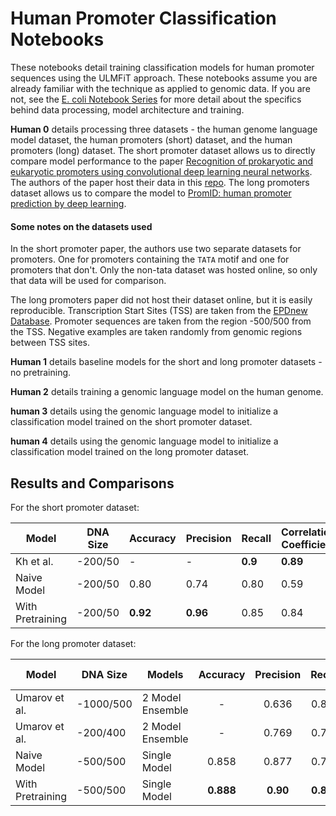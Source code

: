 # Human Promoter Classification Notebooks

These notebooks detail training classification models for human promoter sequences using the ULMFiT approach. These notebooks assume you 
are already familiar with the technique as applied to genomic data. If you are not, see the [E. coli Notebook Series](https://github.com/kheyer/Genomic-ULMFiT/tree/master/Bacteria/E.%20Coli) 
for more detail about the specifics behind data processing, model architecture and training.

__Human 0__ details processing three datasets - the human genome language model dataset, the human promoters (short) dataset, and the 
human promoters (long) dataset. The short promoter dataset allows us to directly compare model performance to the paper 
[Recognition of prokaryotic and eukaryotic promoters using convolutional deep learning neural networks](https://journals.plos.org/plosone/article?id=10.1371/journal.pone.0171410). 
The authors of the paper host their data in this [repo](https://github.com/solovictor/CNNPromoterData). The long promoters dataset allows 
us to compare the model to [PromID: human promoter prediction by deep learning](https://arxiv.org/pdf/1810.01414.pdf).

#### Some notes on the datasets used
In the short promoter paper, the authors use two separate datasets for promoters. One for promoters containing the `TATA` motif and one 
for promoters that don't. Only the non-tata dataset was hosted online, so only that data will be used for comparison.

The long promoters paper did not host their dataset online, but it is easily reproducible. Transcription Start Sites (TSS) are taken from 
the [EPDnew Database](ftp://ccg.vital-it.ch/epdnew/human/006/). Promoter sequences are taken from the region -500/500 from the TSS. Negative 
examples are taken randomly from genomic regions between TSS sites.

__Human 1__ details baseline models for the short and long promoter datasets - no pretraining.

__Human 2__ details training a genomic language model on the human genome.

__human 3__ details using the genomic language model to initialize a classification model trained on the short promoter dataset.

__human 4__ details using the genomic language model to initialize a classification model trained on the long promoter dataset.

## Results and Comparisons

For the short promoter dataset:

| Model            	| DNA Size 	| Accuracy 	| Precision 	| Recall 	| Correlation Coefficient 	| Specificity 	|
|------------------	|----------	|----------	|-----------	|--------	|-------------------------	|-------------	|
| Kh et al.        	| -200/50  	| -        	| -         	| __0.9__    	| __0.89__                    	| 0.98        	|
| Naive Model      	| -200/50  	| 0.80     	| 0.74      	| 0.80   	| 0.59                    	| 0.80        	|
| With Pretraining 	| -200/50  	| __0.92__     	| __0.96__      	| 0.85   	| 0.84                    	| 0.98        	|

For the long promoter dataset:

| Model            	| DNA Size  	| Models           	| Accuracy 	| Precision 	| Recall 	| Correlation Coefficient 	|
|------------------	|-----------	|------------------	|:--------:	|:---------:	|:------:	|:-----------------------:	|
| Umarov et al.    	| -1000/500 	| 2 Model Ensemble 	|     -    	|   0.636   	|  0.802 	|          0.714          	|
| Umarov et al.    	|  -200/400 	| 2 Model Ensemble 	|     -    	|   0.769   	|  0.755 	|          0.762          	|
| Naive Model      	|  -500/500 	| Single Model     	|   0.858  	|   0.877   	|  0.772 	|          0.708          	|
| With Pretraining 	|  -500/500 	| Single Model     	|   __0.888__  	|    __0.90__   	|  __0.824__ 	|          __0.770__          	|




